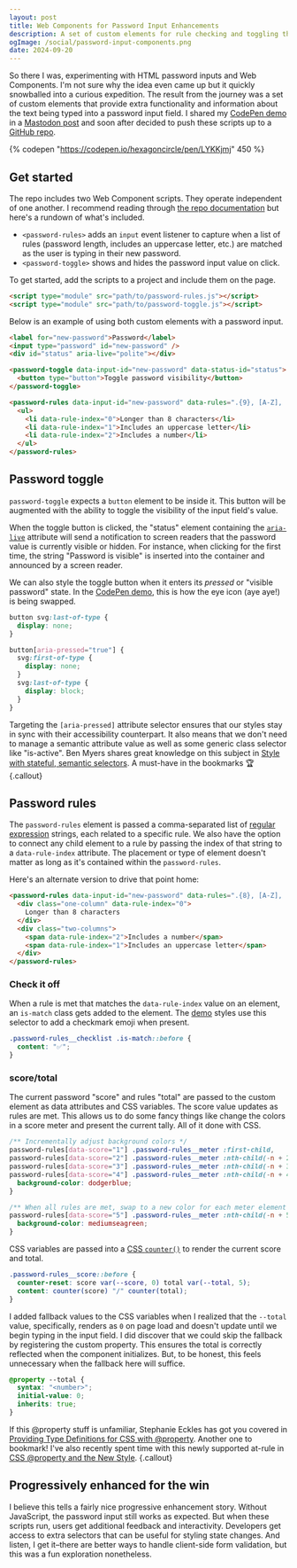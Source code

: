 ```yaml
---
layout: post
title: Web Components for Password Input Enhancements
description: A set of custom elements for rule checking and toggling the value visibility of an HTML password input.
ogImage: /social/password-input-components.png
date: 2024-09-20
---
```


So there I was, experimenting with HTML password inputs and Web Components. I'm not sure why the idea even came up but it quickly snowballed into a curious expedition. The result from the journey was a set of custom elements that provide extra functionality and information about the text being typed into a password input field. I shared my [CodePen demo](https://codepen.io/hexagoncircle/pen/LYKKjmj) in a [Mastodon post](https://fosstodon.org/@hexagoncircle/113164872411660242) and soon after decided to push these scripts up to a [GitHub repo](https://github.com/hexagoncircle/password-input-components).

{% codepen "https://codepen.io/hexagoncircle/pen/LYKKjmj" 450 %}

## Get started

The repo includes two Web Component scripts. They operate independent of one another. I recommend reading through [the repo documentation](https://github.com/hexagoncircle/password-input-components/blob/main/README.md) but here's a rundown of what's included.

- `<password-rules>` adds an `input` event listener to capture when a list of rules (password length, includes an uppercase letter, etc.) are matched as the user is typing in their new password.
- `<password-toggle>` shows and hides the password input value on click.

To get started, add the scripts to a project and include them on the page.

```html
<script type="module" src="path/to/password-rules.js"></script>
<script type="module" src="path/to/password-toggle.js"></script>
```

Below is an example of using both custom elements with a password input.

```html
<label for="new-password">Password</label>
<input type="password" id="new-password" />
<div id="status" aria-live="polite"></div>

<password-toggle data-input-id="new-password" data-status-id="status">
  <button type="button">Toggle password visibility</button>
</password-toggle>

<password-rules data-input-id="new-password" data-rules=".{9}, [A-Z], .*\d">
  <ul>
    <li data-rule-index="0">Longer than 8 characters</li>
    <li data-rule-index="1">Includes an uppercase letter</li>
    <li data-rule-index="2">Includes a number</li>
  </ul>
</password-rules>
```

## Password toggle

`password-toggle` expects a `button` element to be inside it. This button will be augmented with the ability to toggle the visibility of the input field's value.

When the toggle button is clicked, the "status" element containing the [`aria-live`](https://developer.mozilla.org/en-US/docs/Web/Accessibility/ARIA/Attributes/aria-live) attribute will send a notification to screen readers that the password value is currently visible or hidden. For instance, when clicking for the first time, the string "Password is visible" is inserted into the container and announced by a screen reader.

We can also style the toggle button when it enters its _pressed_ or "visible password" state. In the [CodePen demo](https://codepen.io/hexagoncircle/pen/LYKKjmj), this is how the eye icon (aye aye!) is being swapped.

```scss
button svg:last-of-type {
  display: none;
}

button[aria-pressed="true"] {
  svg:first-of-type {
    display: none;
  }
  svg:last-of-type {
    display: block;
  }
}
```

Targeting the `[aria-pressed]` attribute selector ensures that our styles stay in sync with their accessibility counterpart. It also means that we don't need to manage a semantic attribute value as well as some generic class selector like "is-active". Ben Myers shares great knowledge on this subject in [Style with stateful, semantic selectors](https://benmyers.dev/blog/semantic-selectors/). A must-have in the bookmarks 🏆
{.callout}

## Password rules

The `password-rules` element is passed a comma-separated list of [regular expression](https://developer.mozilla.org/en-US/docs/Web/JavaScript/Guide/Regular_expressions) strings, each related to a specific rule. We also have the option to connect any child element to a rule by passing the index of that string to a `data-rule-index` attribute. The placement or type of element doesn't matter as long as it's contained within the `password-rules`.

Here's an alternate version to drive that point home:

```html
<password-rules data-input-id="new-password" data-rules=".{8}, [A-Z], .*\d">
  <div class="one-column" data-rule-index="0">
    Longer than 8 characters
  </div>
  <div class="two-columns">
    <span data-rule-index="2">Includes a number</span>
    <span data-rule-index="1">Includes an uppercase letter</span>
  </div>
</password-rules>
```

### Check it off

When a rule is met that matches the `data-rule-index` value on an element, an `is-match` class gets added to the element. The [demo](https://codepen.io/hexagoncircle/pen/LYKKjmj) styles use this selector to add a checkmark emoji when present.

```scss
.password-rules__checklist .is-match::before {
  content: "✅";
}
```

### score/total

The current password "score" and rules "total" are passed to the custom element as data attributes and CSS variables. The score value updates as rules are met. This allows us to do some fancy things like change the colors in a score meter and present the current tally. All of it done with CSS.

```scss
/** Incrementally adjust background colors */
password-rules[data-score="1"] .password-rules__meter :first-child,
password-rules[data-score="2"] .password-rules__meter :nth-child(-n + 2),
password-rules[data-score="3"] .password-rules__meter :nth-child(-n + 3),
password-rules[data-score="4"] .password-rules__meter :nth-child(-n + 4) {
  background-color: dodgerblue;
}

/** When all rules are met, swap to a new color for each meter element */
password-rules[data-score="5"] .password-rules__meter :nth-child(-n + 5) {
  background-color: mediumseagreen;
}
```

CSS variables are passed into a [CSS `counter()`](https://developer.mozilla.org/en-US/docs/Web/CSS/CSS_counter_styles/Using_CSS_counters) to render the current score and total.

```scss
.password-rules__score::before {
  counter-reset: score var(--score, 0) total var(--total, 5);
  content: counter(score) "/" counter(total);
}
```

I added fallback values to the CSS variables when I realized that the `--total` value, specifically, renders as `0` on page load and doesn't update until we begin typing in the input field. I did discover that we could skip the fallback by registering the custom property. This ensures the total is correctly reflected when the component initializes. But, to be honest, this feels unnecessary when the fallback here will suffice.

```scss
@property --total {
  syntax: "<number>";
  initial-value: 0;
  inherits: true;
}
```

If this @property stuff is unfamiliar, Stephanie Eckles has got you covered in [Providing Type Definitions for CSS with @property](https://moderncss.dev/providing-type-definitions-for-css-with-at-property/). Another one to bookmark! I've also recently spent time with this newly supported at-rule in [CSS @property and the New Style](/blog/css-property-new-style/).
{.callout}


## Progressively enhanced for the win

I believe this tells a fairly nice progressive enhancement story. Without JavaScript, the password input still works as expected. But when these scripts run, users get additional feedback and interactivity. Developers get access to extra selectors that can be useful for styling state changes. And listen, I get it–there are better ways to handle client-side form validation, but this was a fun exploration nonetheless.